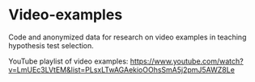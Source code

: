 # Video-examples
Code and anonymized data for research on video examples in teaching hypothesis test selection.

YouTube playlist of video examples:
https://www.youtube.com/watch?v=LmUEc3LVtEM&list=PLsxLTwAGAekioOOhsSmA5j2pmJ5AWZ8Le
